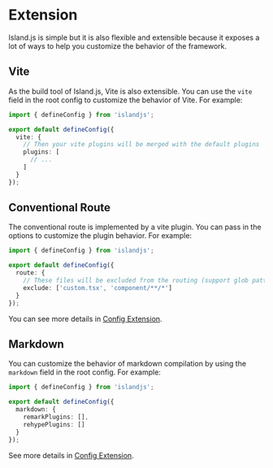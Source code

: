 # Extension

Island.js is simple but it is also flexible and extensible because it exposes a lot of ways to help you customize the behavior of the framework.

## Vite

As the build tool of Island.js, Vite is also extensible. You can use the `vite` field in the root config to customize the behavior of Vite. For example:

```ts
import { defineConfig } from 'islandjs';

export default defineConfig({
  vite: {
    // Then your vite plugins will be merged with the default plugins
    plugins: [
      // ...
    ]
  }
});
```

## Conventional Route

The conventional route is implemented by a vite plugin. You can pass in the options to customize the plugin behavior. For example:

```ts
import { defineConfig } from 'islandjs';

export default defineConfig({
  route: {
    // These files will be excluded from the routing (support glob pattern)
    exclude: ['custom.tsx', 'component/**/*']
  }
});
```

You can see more details in [Config Extension](/en/api/config-extension#route).

## Markdown

You can customize the behavior of markdown compilation by using the `markdown` field in the root config. For example:

```ts
import { defineConfig } from 'islandjs';

export default defineConfig({
  markdown: {
    remarkPlugins: [],
    rehypePlugins: []
  }
});
```

See more details in [Config Extension](/en/api/config-extension#markdown).
